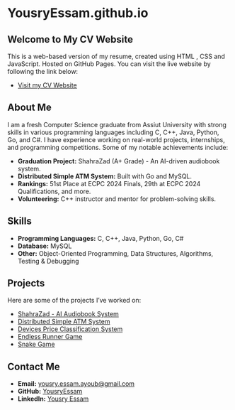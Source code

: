 # YousryEssam.github.io
## Welcome to My CV Website

This is a web-based version of my resume, created using HTML , CSS and JavaScript. Hosted on GitHub Pages. You can visit the live website by following the link below:

- [Visit my CV Website](https://YousryEssam.github.io)

## About Me

I am a fresh Computer Science graduate from Assiut University with strong skills in various programming languages including C, C++, Java, Python, Go, and C#. I have experience working on real-world projects, internships, and programming competitions. Some of my notable achievements include:

- **Graduation Project:** ShahraZad (A+ Grade) - An AI-driven audiobook system.
- **Distributed Simple ATM System:** Built with Go and MySQL.
- **Rankings:** 51st Place at ECPC 2024 Finals, 29th at ECPC 2024 Qualifications, and more.
- **Volunteering:** C++ instructor and mentor for problem-solving skills.

## Skills
- **Programming Languages:** C, C++, Java, Python, Go, C#
- **Database:** MySQL
- **Other:** Object-Oriented Programming, Data Structures, Algorithms, Testing & Debugging

## Projects
Here are some of the projects I’ve worked on:
- [ShahraZad - AI Audiobook System](https://github.com/YousryEssam/ShahraZad)
- [Distributed Simple ATM System](https://github.com/YousryEssam/Distributed-System-Using-Golang)
- [Devices Price Classification System](https://github.com/YousryEssam/Devices-Price-Classification-System)
- [Endless Runner Game](https://github.com/YousryEssam/Endless-runner-game-with-unity)
- [Snake Game](https://github.com/YousryEssam/Snake-Game)

## Contact Me
- **Email:** [yousry.essam.ayoub@gmail.com](mailto:youssry.essam2111@gmail.com)
- **GitHub:** [YousryEssam](https://github.com/YousryEssam)
- **LinkedIn:** [Yousry Essam](https://www.linkedin.com/in/yousryessam)